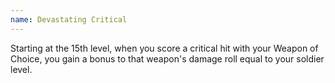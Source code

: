 ```yaml
---
name: Devastating Critical
---
```

Starting at the 15th level, when you score a critical hit with your Weapon of Choice, you gain a bonus to that
weapon's damage roll equal to your soldier level.
